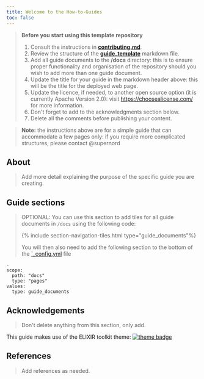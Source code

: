 ```yaml
---
title: Welcome to the How-to-Guides
toc: false
---
```


> **Before you start using this template repository**
>
> 1. Consult the instructions in [**contributing.md**](/contributing.md).
> 2. Review the structure of the [**guide_template**](/docs/guide_template.md) markdown file.
> 3. Add all guide documents to the **/docs** directory: this is to ensure proper functionality and organisation of the repository should you wish to add more than one guide document.
> 4. Update the title for your guide in the markdown header above: this will be the title for the deployed web page.
> 5. Update the licence, if needed, to another open source option (it is currently Apache Version 2.0): visit https://choosealicense.com/ for more information.
> 6. Don't forget to add to the acknowledgments section below.
> 7. Delete all the comments before publishing your content.

> **Note:** the instructions above are for a simple guide that can accommodate a few pages only: if you require more complicated structures, please contact @supernord 


## About 

> Add more detail explaining the purpose of the specific guide you are creating.

## Guide sections

> OPTIONAL: You can use this section to add tiles for all guide documents in `/docs` using the following code:
> 
> {% include section-navigation-tiles.html type="guide_documents"%}
> 
> You will then also need to add the following section to the bottom of the [`_config.yml](/_config.yml) file
> 
    -
    scope:
      path: "docs"
      type: "pages"
    values:
      type: guide_documents


## Acknowledgements

> Don't delete anything from this section, only add.

This guide makes use of the ELIXIR toolkit theme: [![theme badge](https://img.shields.io/badge/ELIXIR%20toolkit%20theme-jekyll-blue?color=0d6efd)](https://github.com/ELIXIR-Belgium/elixir-toolkit-theme)

## References

> Add references as needed.

